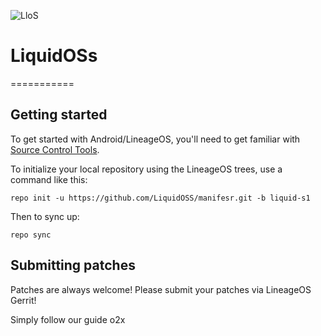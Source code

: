 ![LloS](https://graph.org/file/85995012539e180191022.png)
# LiquidOSs
===========

Getting started
---------------

To get started with Android/LineageOS, you'll need to get familiar with [Source Control Tools](https://source.android.com/setup/develop).

To initialize your local repository using the LineageOS trees, use a command like this:
```
repo init -u https://github.com/LiquidOSS/manifesr.git -b liquid-s1
```
Then to sync up:
```
repo sync
```

Submitting patches
------------------
Patches are always welcome! Please submit your patches via LineageOS Gerrit!

Simply follow our guide o2x
